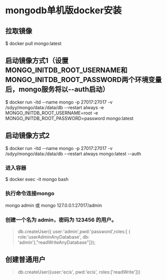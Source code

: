 # mongodb单机版docker安装
## 拉取镜像
$ docker pull mongo:latest
## 启动镜像方式1（设置MONGO_INITDB_ROOT_USERNAME和MONGO_INITDB_ROOT_PASSWORD两个环境变量后，mongo服务将以--auth启动）
$ docker run -itd --name mongo -p 27017:27017 -v /sdyy/mongo/data:/data/db --restart always -e MONGO_INITDB_ROOT_USERNAME=root -e MONGO_INITDB_ROOT_PASSWORD=password mongo:latest
## 启动镜像方式2
$ docker run -itd --name mongo -p 27017:27017 -v /sdyy/mongo/data:/data/db --restart always mongo:latest --auth
### 进入容器
$ docker exec -it mongo bash
### 执行命令连接mongo
mongo admin 或 mongo 127.0.0.1:27017/admin
### 创建一个名为 admin，密码为 123456 的用户。
> db.createUser({ user:'admin',pwd:'password',roles:[ { role:'userAdminAnyDatabase', db: 'admin'},"readWriteAnyDatabase"]});


## 创建普通用户
> db.createUser({user:'ecis', pwd:'ecis', roles:['readWrite']})